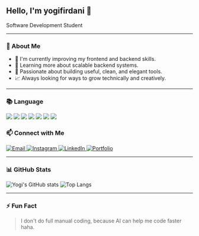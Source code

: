 ## Hello, I'm yogifirdani 👋

Software Development Student

---

<!--
**yogifirdani/yogifirdani** is a ✨ _special_ ✨ repository because its `README.md` (this file) appears on your GitHub profile.

Here are some ideas to get you started:

- 🔭 I’m currently working on ...
- 🌱 I’m currently learning ...
- 👯 I’m looking to collaborate on ...
- 🤔 I’m looking for help with ...
- 💬 Ask me about ...
- 📫 How to reach me: ...
- 😄 Pronouns: ...
- ⚡ Fun fact: ...
-->

### 🧠 About Me

- 💼 I'm currently improving my frontend and backend skills.
- 🌱 Learning more about scalable backend systems.
- 🧩 Passionate about building useful, clean, and elegant tools.
- 📈 Always looking for ways to grow technically and creatively.

---

### 📚 Language

<p align="left">
 <img src="https://img.shields.io/badge/HTML5-E34F26?style=for-the-badge&logo=html5&logoColor=white" />
 <img src="https://img.shields.io/badge/CSS3-1572B6?style=for-the-badge&logo=css3&logoColor=white" />
 <img src="https://img.shields.io/badge/JavaScript-F7DF1E?style=for-the-badge&logo=javascript&logoColor=black" />
 <img src="https://img.shields.io/badge/PHP-777BB4?style=for-the-badge&logo=php&logoColor=white" /> 
 <img src="https://img.shields.io/badge/TailwindCSS-38B2AC?style=for-the-badge&logo=tailwind-css&logoColor=white" /> 
 <img src="https://img.shields.io/badge/Git-F05032?style=for-the-badge&logo=git&logoColor=white" /> 
 <img src="https://img.shields.io/badge/Laravel-FF2D20?style=for-the-badge&logo=laravel&logoColor=white" /> </p>

### 📫 Connect with Me

<p align="left"> 
<a href="mailto:yogifirdani02@gmail.com" target="_blank"> 
<img src="https://img.shields.io/badge/Email-D14836?style=for-the-badge&logo=gmail&logoColor=white" alt="Email" /> </a>

<a href="https://www.instagram.com/achyfrdni_/?utm_source=ig_web_button_share_sheet" target="_blank">
<img src="https://img.shields.io/badge/Instagram-E4405F?style=for-the-badge&logo=instagram&logoColor=white" alt="Instagram" /> <a>

<a href="https://linkedin.com/in/achmad-yogi-firdani" target="_blank">
<img src="https://img.shields.io/badge/LinkedIn-0077B5?style=for-the-badge&logo=linkedin&logoColor=white" alt="LinkedIn" /> </a>

<a href="https://yogifirdani.github.io/portofolio/" target="_blank"> 
<img src="https://img.shields.io/badge/Portfolio-000000?style=for-the-badge&logo=githubpages&logoColor=white" alt="Portfolio" /> </a> </p>

---

### 📊 GitHub Stats

![Yogi's GitHub stats](https://github-readme-stats.vercel.app/api?username=yogifirdani&show_icons=true&theme=github_dark&hide_border=true)
![Top Langs](https://github-readme-stats.vercel.app/api/top-langs/?username=yogifirdani&layout=compact&theme=github_dark&hide_border=true)

---

### ⚡ Fun Fact

> I don't do full manual coding, because AI can help me code faster haha.
